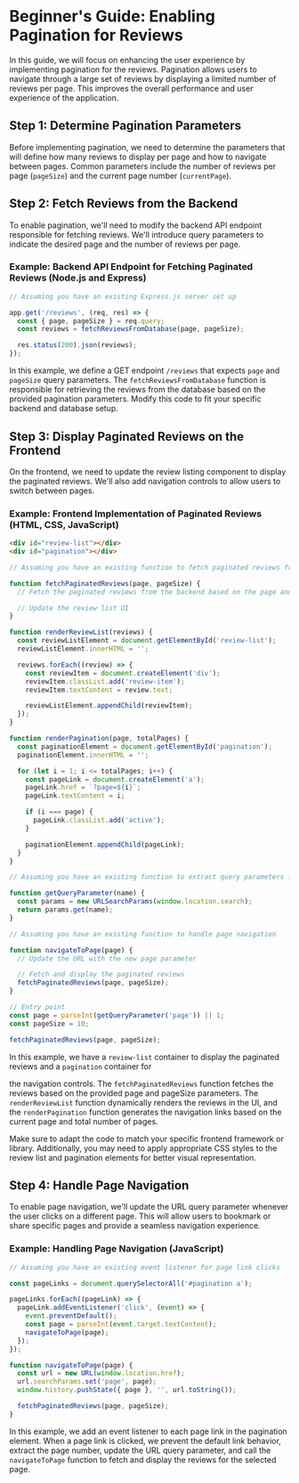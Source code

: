 # Beginner's Guide: Enabling Pagination for Reviews

In this guide, we will focus on enhancing the user experience by implementing pagination for the reviews. Pagination allows users to navigate through a large set of reviews by displaying a limited number of reviews per page. This improves the overall performance and user experience of the application.

## Step 1: Determine Pagination Parameters
Before implementing pagination, we need to determine the parameters that will define how many reviews to display per page and how to navigate between pages. Common parameters include the number of reviews per page (`pageSize`) and the current page number (`currentPage`).

## Step 2: Fetch Reviews from the Backend
To enable pagination, we'll need to modify the backend API endpoint responsible for fetching reviews. We'll introduce query parameters to indicate the desired page and the number of reviews per page. 

### Example: Backend API Endpoint for Fetching Paginated Reviews (Node.js and Express)

```javascript
// Assuming you have an existing Express.js server set up

app.get('/reviews', (req, res) => {
  const { page, pageSize } = req.query;
  const reviews = fetchReviewsFromDatabase(page, pageSize);

  res.status(200).json(reviews);
});
```

In this example, we define a GET endpoint `/reviews` that expects `page` and `pageSize` query parameters. The `fetchReviewsFromDatabase` function is responsible for retrieving the reviews from the database based on the provided pagination parameters. Modify this code to fit your specific backend and database setup.

## Step 3: Display Paginated Reviews on the Frontend
On the frontend, we need to update the review listing component to display the paginated reviews. We'll also add navigation controls to allow users to switch between pages.

### Example: Frontend Implementation of Paginated Reviews (HTML, CSS, JavaScript)

```html
<div id="review-list"></div>
<div id="pagination"></div>
```

```javascript
// Assuming you have an existing function to fetch paginated reviews from the backend

function fetchPaginatedReviews(page, pageSize) {
  // Fetch the paginated reviews from the backend based on the page and pageSize parameters

  // Update the review list UI
}

function renderReviewList(reviews) {
  const reviewListElement = document.getElementById('review-list');
  reviewListElement.innerHTML = '';

  reviews.forEach((review) => {
    const reviewItem = document.createElement('div');
    reviewItem.classList.add('review-item');
    reviewItem.textContent = review.text;

    reviewListElement.appendChild(reviewItem);
  });
}

function renderPagination(page, totalPages) {
  const paginationElement = document.getElementById('pagination');
  paginationElement.innerHTML = '';

  for (let i = 1; i <= totalPages; i++) {
    const pageLink = document.createElement('a');
    pageLink.href = `?page=${i}`;
    pageLink.textContent = i;

    if (i === page) {
      pageLink.classList.add('active');
    }

    paginationElement.appendChild(pageLink);
  }
}

// Assuming you have an existing function to extract query parameters from the URL

function getQueryParameter(name) {
  const params = new URLSearchParams(window.location.search);
  return params.get(name);
}

// Assuming you have an existing function to handle page navigation

function navigateToPage(page) {
  // Update the URL with the new page parameter

  // Fetch and display the paginated reviews
  fetchPaginatedReviews(page, pageSize);
}

// Entry point
const page = parseInt(getQueryParameter('page')) || 1;
const pageSize = 10;

fetchPaginatedReviews(page, pageSize);
```

In this example, we have a `review-list` container to display the paginated reviews and a `pagination` container for

 the navigation controls. The `fetchPaginatedReviews` function fetches the reviews based on the provided page and pageSize parameters. The `renderReviewList` function dynamically renders the reviews in the UI, and the `renderPagination` function generates the navigation links based on the current page and total number of pages.

Make sure to adapt the code to match your specific frontend framework or library. Additionally, you may need to apply appropriate CSS styles to the review list and pagination elements for better visual representation.

## Step 4: Handle Page Navigation
To enable page navigation, we'll update the URL query parameter whenever the user clicks on a different page. This will allow users to bookmark or share specific pages and provide a seamless navigation experience.

### Example: Handling Page Navigation (JavaScript)

```javascript
// Assuming you have an existing event listener for page link clicks

const pageLinks = document.querySelectorAll('#pagination a');

pageLinks.forEach((pageLink) => {
  pageLink.addEventListener('click', (event) => {
    event.preventDefault();
    const page = parseInt(event.target.textContent);
    navigateToPage(page);
  });
});

function navigateToPage(page) {
  const url = new URL(window.location.href);
  url.searchParams.set('page', page);
  window.history.pushState({ page }, '', url.toString());

  fetchPaginatedReviews(page, pageSize);
}
```

In this example, we add an event listener to each page link in the pagination element. When a page link is clicked, we prevent the default link behavior, extract the page number, update the URL query parameter, and call the `navigateToPage` function to fetch and display the reviews for the selected page.

